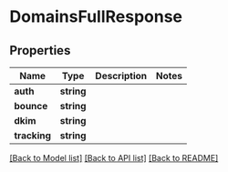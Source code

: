 # DomainsFullResponse

## Properties
Name | Type | Description | Notes
------------ | ------------- | ------------- | -------------
**auth** | **string** |  | 
**bounce** | **string** |  | 
**dkim** | **string** |  | 
**tracking** | **string** |  | 

[[Back to Model list]](../../README.md#documentation-for-models) [[Back to API list]](../../README.md#documentation-for-api-endpoints) [[Back to README]](../../README.md)

